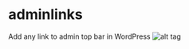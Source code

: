 # adminlinks
Add any link to admin top bar in WordPress
![alt tag](http://www.kevinpichette.com/wp-content/uploads/2016/03/Screen-Shot-2016-03-24-at-7.00.47-PM.png)
